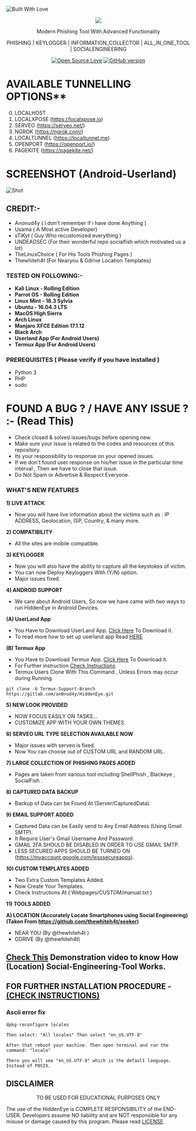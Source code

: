 <p align="left">
  <a><img title="Built With Love" src="https://forthebadge.com/images/badges/built-with-love.svg" ></a>
 </p>
<p align="center">
  <img src="logo.png">  
</p>

<p align="center">
      Modern Phishing Tool With Advanced Functionality 
</p>
<p align="center">
     PHISHING | KEYLOGGER | INFORMATION_COLLECTOR | ALL_IN_ONE_TOOL | SOCIALENGINEERING  
</p>

<p align="center">
  <a href="https://github.com/darksecdevelopers"><img title="Open Source Love" src="https://badges.frapsoft.com/os/v3/open-source.svg?v=102" ></a>
  <a href="https://gitlab.com/an0nud4y/HiddenEye/releases"><img title="GitHub version" src="https://d25lcipzij17d.cloudfront.net/badge.svg?id=gh&type=6&v=0.5.3&x2=0" ></a>  
</p>


# AVAILABLE TUNNELLING OPTIONS**
0) LOCALHOST 
1) LOCALXPOSE (https://localxpose.io)
2) SERVEO (https://serveo.net/)
3) NGROK (https://ngrok.com/)
4) LOCALTUNNEL (https://localtunnel.me)
5) OPENPORT (https://openport.io/)
6) PAGEKITE (https://pagekite.net/)

# SCREENSHOT (Android-Userland)
![Shot](https://gitlab.com/An0nUD4Y/hiddeneye/-/raw/master/Screenshot.png)


## CREDIT:-
* Anonud4y ( I don't remember if i have done Anything )
* Usama ( A Most active Developer)
* sTiKyt ( Guy Who recustomized everything )
* UNDEADSEC (For their wonderful repo socialfish which motivated us a lot)
* TheLinuxChoice ( For His Tools Phishing Pages ) 
* Thewhiteh4t (For Nearyou & Gdrive Location Templates)

### TESTED ON FOLLOWING:-
* **Kali Linux - Rolling Edition**
* **Parrot OS - Rolling Edition**
* **Linux Mint - 18.3 Sylvia**
* **Ubuntu - 16.04.3 LTS**
* **MacOS High Sierra**
* **Arch Linux**
* **Manjaro XFCE Edition 17.1.12**
* **Black Arch**
* **Userland App (For Android Users)**
* **Termux App (For Android Users)**


### PREREQUISITES ( Please verify if you have installed )
* Python 3
* PHP
* sudo

# FOUND A BUG ? / HAVE ANY ISSUE ? :- (Read This)
* Check closed & solved issues/bugs before opening new.
* Make sure your issue is related to the codes and resources of this repository.
* Its your responsibility to response on your opened issues.
* If we don't found user response on his/her issue in the particular time interval , Then we have to close that issue.
* Do Not Spam or Advertise & Respect Everyone.

### WHAT'S NEW FEATURES
**1) LIVE ATTACK**
- Now you will have live information about the victims such as : IP ADDRESS, Geolocation, ISP, Country, & many more.

**2) COMPATIBILITY**
- All the sites are mobile compatible.

**3) KEYLOGGER**
- Now you will also have the ability to capture all the keystokes of victim.
- You can now Deploy Keyloggers With (Y/N) option.
- Major issues fixed.

**4) ANDROID SUPPORT**
- We care about Android Users, So now we have came with two ways to run HiddenEye in Android Devices.

**(A) UserLand App**
- You Have to Download UserLand App. [Click Here](https://play.google.com/store/apps/details?id=tech.ula) To Download it.
- To read more how to set up userland app Read <a href="https://null-byte.wonderhowto.com/how-to/android-for-hackers-turn-android-phone-into-hacking-device-without-root-0189649/">HERE</a></p> 

**(B) Termux App**
  - You Have to Download Termux App. [Click Here](https://play.google.com/store/apps/details?id=com.termux) To Download it.
  - For Further instruction [Check Instructions](https://gitlab.com/An0nUD4Y/hiddeneye/-/blob/master/instructions.md)
  - Termux Users Clone With This Command , Unless Errors may occur during Running.
```
git clone -b Termux-Support-Branch https://gitlab.com/an0nud4y/HiddenEye.git

```
**5) NEW LOOK PROVIDED**
- NOW FOCUS EASILY ON TASKS...
- CUSTOMIZE APP WITH YOUR OWN THEMES

**6) SERVEO URL TYPE SELECTION AVAILABLE NOW**
- Major issues with serveo is fixed.
- Now You can choose out of CUSTOM URL and RANDOM URL.

**7) LARGE COLLECTION OF PHISHING PAGES ADDED**
- Pages are taken from various tool including ShellPhish , Blackeye , SocialFish .

**8) CAPTURED DATA BACKUP**
- Backup of Data can be Found At (Server/CapturedData).

**9) EMAIL SUPPORT ADDED**
- Captured Data can be Easily send to Any Email Address (Using Gmail SMTP).
- It Require User's Gmail Username And Password.
- GMAIL 2FA SHOULD BE DISABLED IN ORDER TO USE GMAIL SMTP.
- LESS SECURED APPS SHOULD BE TURNED ON (https://myaccount.google.com/lesssecureapps).

**10) CUSTOM TEMPLATES ADDED**
- Two Extra Custom Templates Added.
- Now Create Your Templates.
- Check Instructions At ( Webpages/CUSTOM/manual.txt )

**11) TOOLS ADDED**

**A) LOCATION (Accurately Locate Smartphones using Social Engineering) (Taken From https://github.com/thewhiteh4t/seeker)**
  - NEAR YOU (By @thewhiteh4t )
  - GDRIVE (By @thewhiteh4t)
## [Check This](https://youtu.be/InSdtLhZzk4) Demonstration video to know How (Location) Social-Engineering-Tool Works.
 
## FOR FURTHER INSTALLATION PROCEDURE - [(CHECK INSTRUCTIONS)](https://gitlab.com/An0nUD4Y/hiddeneye/-/blob/master/instructions.md)

</p>

<h3>Ascii error fix</h3>

 `dpkg-reconfigure locales`

 `Then select: "All locales" Then select "en_US.UTF-8"`

  `After that reboot your machine. Then open terminal and run the command: "locale"`

  `There you will see "en_US.UTF-8" which is the default language. Instead of POSIX.`

## DISCLAIMER
<p align="center">
  TO BE USED FOR EDUCATIONAL PURPOSES ONLY
</p>

The use of the HiddenEye is COMPLETE RESPONSIBILITY of the END-USER. Developers assume NO liability and are NOT responsible for any misuse or damage caused by this program. Please read [LICENSE](LICENSE).




